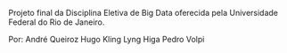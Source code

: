 Projeto final da Disciplina Eletiva de Big Data oferecida pela Universidade Federal do Rio de Janeiro.

Por:
André Queiroz
Hugo Kling
Lyng Higa 
Pedro Volpi
